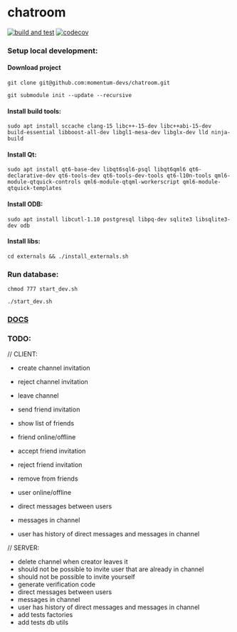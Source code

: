# chatroom

[![build and test](https://github.com/momentum-devs/chatroom/actions/workflows/buildAndTest.yml/badge.svg?branch=main)](https://github.com/momentum-devs/chatroom/actions/workflows/buildAndTest.yml?query=branch%3Amain)
[![codecov](https://codecov.io/github/momentum-devs/chatroom/branch/main/graph/badge.svg?token=0RTV4JFH2U)](https://codecov.io/github/momentum-devs/chatroom)

### Setup local development:

#### Download project

```git clone git@github.com:momentum-devs/chatroom.git```

```git submodule init --update --recursive```

#### Install build tools:

```sudo apt install sccache clang-15 libc++-15-dev libc++abi-15-dev build-essential libboost-all-dev libgl1-mesa-dev libglx-dev lld ninja-build```

#### Install Qt:

```sudo apt install qt6-base-dev libqt6sql6-psql libqt6qml6 qt6-declarative-dev qt6-tools-dev qt6-tools-dev-tools qt6-l10n-tools qml6-module-qtquick-controls qml6-module-qtqml-workerscript qml6-module-qtquick-templates```

#### Install ODB:

```sudo apt install libcutl-1.10 postgresql libpq-dev sqlite3 libsqlite3-dev odb```

#### Install libs:

```cd externals && ./install_externals.sh```

### Run database:

```chmod 777 start_dev.sh```

```./start_dev.sh```

### [DOCS](docs/README.md)

### TODO:

// CLIENT:

* create channel invitation
* reject channel invitation
* leave channel

* send friend invitation
* show list of friends
* friend online/offline
* accept friend invitation
* reject friend invitation
* remove from friends
* user online/offline

* direct messages between users
* messages in channel
* user has history of direct messages and messages in channel

// SERVER:

* delete channel when creator leaves it
* should not be possible to invite user that are already in channel
* should not be possible to invite yourself
* generate verification code
* direct messages between users
* messages in channel
* user has history of direct messages and messages in channel
* add tests factories
* add tests db utils
